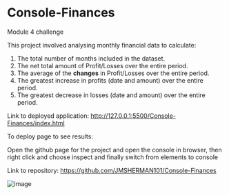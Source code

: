 # Console-Finances

Module 4 challenge 

This project involved analysing monthly financial data to calculate:
1. The total number of months included in the dataset.
2. The net total amount of Profit/Losses over the entire period.
3. The average of the **changes** in Profit/Losses over the entire period.
4. The greatest increase in profits (date and amount) over the entire period.
5. The greatest decrease in losses (date and amount) over the entire period.

Link to deployed application: http://127.0.0.1:5500/Console-Finances/index.html

To deploy page to see results:

Open the github page for the project and open the console in browser, then right click and choose inspect and finally switch from elements to console

Link to repository: https://github.com/JMSHERMAN101/Console-Finances

![image](https://user-images.githubusercontent.com/107636169/211432544-27bef375-4a7c-4e14-8c2f-94023672d980.png)
